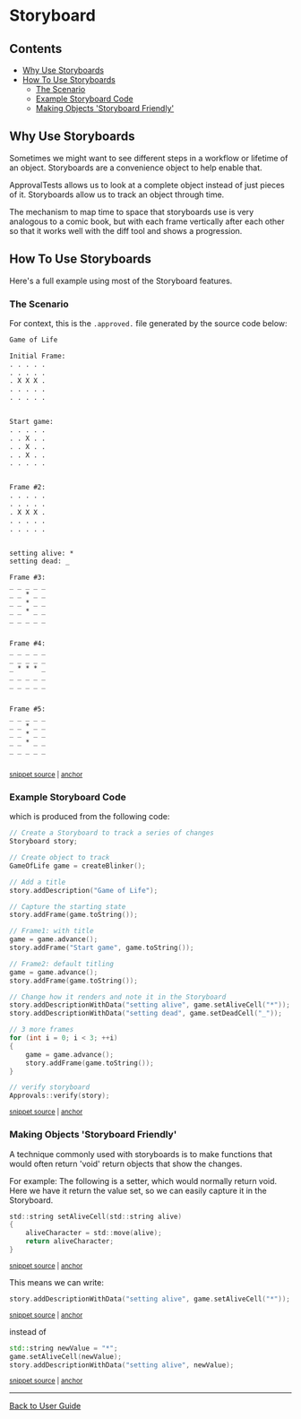 <a id="top"></a>

# Storyboard

<!-- toc -->
## Contents

  * [Why Use Storyboards](#why-use-storyboards)
  * [How To Use Storyboards](#how-to-use-storyboards)
    * [The Scenario](#the-scenario)
    * [Example Storyboard Code](#example-storyboard-code)
    * [Making Objects 'Storyboard Friendly'](#making-objects-storyboard-friendly)<!-- endToc -->

## Why Use Storyboards

Sometimes we might want to see different steps in a workflow or lifetime of an object. Storyboards are a convenience object to help enable that.

ApprovalTests allows us to look at a complete object instead of just pieces of it. Storyboards allow us to track an object through time.

The mechanism to map time to space that storyboards use is very analogous to a comic book, but with each frame vertically after each other so that it works well with the diff tool and shows a progression.


## How To Use Storyboards

Here's a full example using most of the Storyboard features. 

### The Scenario

For context, this is the `.approved.` file generated by the source code below:

<!-- snippet: StoryboardTests.Storyboard_customization_mechanisms.approved.txt -->
<a id='snippet-StoryboardTests.Storyboard_customization_mechanisms.approved.txt'></a>
```txt
Game of Life

Initial Frame:
. . . . . 
. . . . . 
. X X X . 
. . . . . 
. . . . . 


Start game:
. . . . . 
. . X . . 
. . X . . 
. . X . . 
. . . . . 


Frame #2:
. . . . . 
. . . . . 
. X X X . 
. . . . . 
. . . . . 


setting alive: *
setting dead: _

Frame #3:
_ _ _ _ _ 
_ _ * _ _ 
_ _ * _ _ 
_ _ * _ _ 
_ _ _ _ _ 


Frame #4:
_ _ _ _ _ 
_ _ _ _ _ 
_ * * * _ 
_ _ _ _ _ 
_ _ _ _ _ 


Frame #5:
_ _ _ _ _ 
_ _ * _ _ 
_ _ * _ _ 
_ _ * _ _ 
_ _ _ _ _ 



```
<sup><a href='/tests/DocTest_Tests/approval_tests/StoryboardTests.Storyboard_customization_mechanisms.approved.txt#L1-L54' title='Snippet source file'>snippet source</a> | <a href='#snippet-StoryboardTests.Storyboard_customization_mechanisms.approved.txt' title='Start of snippet'>anchor</a></sup>
<!-- endSnippet -->

### Example Storyboard Code

which is produced from the following code:

<!-- snippet: storyboard_complete_example -->
<a id='snippet-storyboard_complete_example'></a>
```cpp
// Create a Storyboard to track a series of changes
Storyboard story;

// Create object to track
GameOfLife game = createBlinker();

// Add a title
story.addDescription("Game of Life");

// Capture the starting state
story.addFrame(game.toString());

// Frame1: with title
game = game.advance();
story.addFrame("Start game", game.toString());

// Frame2: default titling
game = game.advance();
story.addFrame(game.toString());

// Change how it renders and note it in the Storyboard
story.addDescriptionWithData("setting alive", game.setAliveCell("*"));
story.addDescriptionWithData("setting dead", game.setDeadCell("_"));

// 3 more frames
for (int i = 0; i < 3; ++i)
{
    game = game.advance();
    story.addFrame(game.toString());
}

// verify storyboard
Approvals::verify(story);
```
<sup><a href='/tests/DocTest_Tests/StoryboardTests.cpp#L63-L97' title='Snippet source file'>snippet source</a> | <a href='#snippet-storyboard_complete_example' title='Start of snippet'>anchor</a></sup>
<!-- endSnippet -->

### Making Objects 'Storyboard Friendly'

A technique commonly used with storyboards is to make functions that would often return 'void' return objects that show the changes.


For example:
The following is a setter, which would normally return void. Here we have it return the value set, so we can easily capture it in the Storyboard.

<!-- snippet: storyboard_return_values -->
<a id='snippet-storyboard_return_values'></a>
```h
std::string setAliveCell(std::string alive)
{
    aliveCharacter = std::move(alive);
    return aliveCharacter;
}
```
<sup><a href='/tests/DocTest_Tests/GameOfLife.h#L178-L184' title='Snippet source file'>snippet source</a> | <a href='#snippet-storyboard_return_values' title='Start of snippet'>anchor</a></sup>
<!-- endSnippet -->

This means we can write:
<!-- snippet: storyboard_friendly_report -->
<a id='snippet-storyboard_friendly_report'></a>
```cpp
story.addDescriptionWithData("setting alive", game.setAliveCell("*"));
```
<sup><a href='/tests/DocTest_Tests/StoryboardTests.cpp#L50-L52' title='Snippet source file'>snippet source</a> | <a href='#snippet-storyboard_friendly_report' title='Start of snippet'>anchor</a></sup>
<!-- endSnippet -->

instead of
<!-- snippet: storyboard_unfriendly_report -->
<a id='snippet-storyboard_unfriendly_report'></a>
```cpp
std::string newValue = "*";
game.setAliveCell(newValue);
story.addDescriptionWithData("setting alive", newValue);
```
<sup><a href='/tests/DocTest_Tests/StoryboardTests.cpp#L54-L58' title='Snippet source file'>snippet source</a> | <a href='#snippet-storyboard_unfriendly_report' title='Start of snippet'>anchor</a></sup>
<!-- endSnippet -->

---

[Back to User Guide](/doc/README.md#top)
